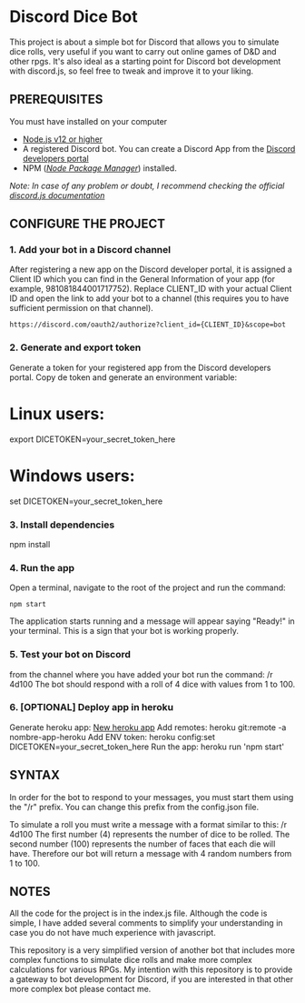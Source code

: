 # Discord Dice Bot

This project is about a simple bot for Discord that allows you to simulate dice rolls, very useful if you want to carry out online games of D&D and other rpgs. It's also ideal as a starting point for Discord bot development with discord.js, so feel free to tweak and improve it to your liking.

## PREREQUISITES

You must have installed on your computer

- [Node.js v12 or higher](https://nodejs.org/en/)
- A registered Discord bot. You can create a Discord App from the [Discord developers portal](https://discord.com/developers/applications)
- NPM (_[Node Package Manager](https://www.npmjs.com/get-npm)_) installed.

_Note: In case of any problem or doubt, I recommend checking the official [discord.js documentation](https://discordjs.guide/)_

## CONFIGURE THE PROJECT

### 1. Add your bot in a Discord channel

After registering a new app on the Discord developer portal, it is assigned a Client ID which you can find in the General Information of your app (for example, 981081844001717752). Replace CLIENT_ID with your actual Client ID and open the link to add your bot to a channel (this requires you to have sufficient permission on that channel).

    https://discord.com/oauth2/authorize?client_id={CLIENT_ID}&scope=bot

### 2. Generate and export token

Generate a token for your registered app from the Discord developers portal.
Copy de token and generate an environment variable:

  # Linux users:
  export DICETOKEN=your_secret_token_here
  # Windows users:
  set DICETOKEN=your_secret_token_here

### 3. Install dependencies
  npm install

### 4. Run the app

Open a terminal, navigate to the root of the project and run the command:

    npm start

The application starts running and a message will appear saying "Ready!" in your terminal. This is a sign that your bot is working properly.

### 5. Test your bot on Discord

from the channel where you have added your bot run the command:
    /r 4d100
The bot should respond with a roll of 4 dice with values from 1 to 100.

### 6. [OPTIONAL] Deploy app in heroku
Generate heroku app: [New heroku app](https://dashboard.heroku.com/new-app)
Add remotes:
  heroku git:remote -a nombre-app-heroku
Add ENV token:
  heroku config:set DICETOKEN=your_secret_token_here
Run the app:
  heroku run 'npm start'

## SYNTAX

In order for the bot to respond to your messages, you must start them using the "/r" prefix. You can change this prefix from the config.json file.

To simulate a roll you must write a message with a format similar to this:
    /r 4d100
The first number (4) represents the number of dice to be rolled. The second number (100) represents the number of faces that each die will have. Therefore our bot will return a message with 4 random numbers from 1 to 100.

## NOTES

All the code for the project is in the index.js file. Although the code is simple, I have added several comments to simplify your understanding in case you do not have much experience with javascript.

This repository is a very simplified version of another bot that includes more complex functions to simulate dice rolls and make more complex calculations for various RPGs. My intention with this repository is to provide a gateway to bot development for Discord, if you are interested in that other more complex bot please contact me.
